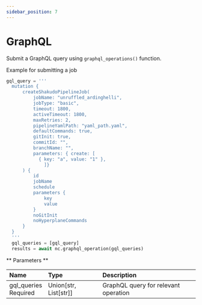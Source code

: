 ```yaml
---
sidebar_position: 7
---
```


# GraphQL

Submit a GraphQL query using `graphql_operations()` function.

Example for submitting a job
```python
gql_query = '''    
  mutation {
      createShakudoPipelineJob(
          jobName: "unruffled_ardinghelli",
          jobType: "basic",
          timeout: 1800,
          activeTimeout: 1800,
          maxRetries: 2,
          pipelineYamlPath: "yaml_path.yaml",
          defaultCommands: true,
          gitInit: true,
          commitId: "",
          branchName: "",
          parameters: { create: [
            { key: "a", value: "1" },
              ]}  
      ) {
          id
          jobName
          schedule
          parameters {
              key
              value
          }
          noGitInit
          noHyperplaneCommands
      }
  }
  '''
  gql_queries = [gql_query]
  results = await nc.graphql_operation(gql_queries)
```

** Parameters **

| Name                                                         | Type                  | Description    |
| :------------------------------------------------------------| :---------------------| :----------------------------------- |
| gql_queries <div class="label basic required">Required</div> | Union[str, List[str]] | GraphQL query for relevant operation |
